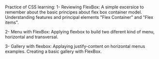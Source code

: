 Practice of CSS learning:
1- Reviewing FlexBox: 
  A simple excersice to remember about the basic principes about flex box container model. Understanding features and principal elements "Flex Container" and "Flex items".

2- Menu with FlexBox:
  Applying flexbox to build two diferent kind of menu, horizontal and transversal.

3- Gallery with flexbox:
  Applaying justify-content on horizontal menus examples.
  Creating a basic gallery with FlexBox.
  
  
